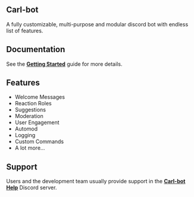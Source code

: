 ## Carl-bot

A fully customizable, multi-purpose and modular discord bot with endless list of features.

## Documentation

See the [**Getting Started**](/getting-started) guide for more details.

## Features

- Welcome Messages
- Reaction Roles
- Suggestions
- Moderation
- User Engagement
- Automod
- Logging
- Custom Commands
- A lot more...

## Support

Users and the development team usually provide support in the [**Carl-bot Help**](https://discord.gg/S2ZkBTnd8X) Discord server.